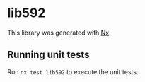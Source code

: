 # lib592

This library was generated with [Nx](https://nx.dev).

## Running unit tests

Run `nx test lib592` to execute the unit tests.
